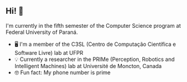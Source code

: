 ## Hi! 👋
I'm currently in the fifth semester of the Computer Science program at Federal University of Paraná.

- 🖥️ I'm a member of the C3SL (Centro de Computação Científica e Software Livre) lab at UFPR
- 💡 Currently a researcher in the PRIMe (Perception, Robotics and Intelligent Machines) lab at Université de Moncton, Canada
- 🤓 Fun fact: My phone number is prime
